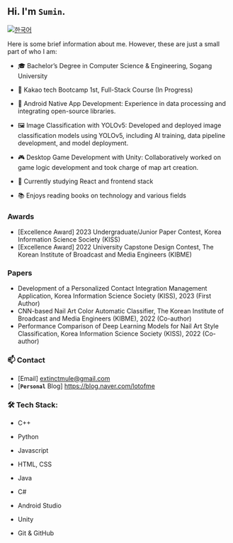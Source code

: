 ## Hi. I'm `Sumin`.

[![한국어](https://img.shields.io/badge/-한국어-skyblue)](README.md)

Here is some brief information about me. However, these are just a small part of who I am:

- 🎓 Bachelor’s Degree in Computer Science & Engineering, Sogang University
- 🚀 Kakao tech Bootcamp 1st, Full-Stack Course (In Progress)

- 📱 Android Native App Development: Experience in data processing and integrating open-source libraries.
- 🖼️ Image Classification with YOLOv5: Developed and deployed image classification models using YOLOv5, including AI training, data pipeline development, and model deployment.
- 🎮 Desktop Game Development with Unity: Collaboratively worked on game logic development and took charge of map art creation.
- 🌱 Currently studying React and frontend stack
- 📚 Enjoys reading books on technology and various fields

### Awards

- [Excellence Award] 2023 Undergraduate/Junior Paper Contest, Korea Information Science Society (KISS)
- [Excellence Award] 2022 University Capstone Design Contest, The Korean Institute of Broadcast and Media Engineers (KIBME)

### Papers

- Development of a Personalized Contact Integration Management Application, Korea Information Science Society (KISS), 2023 (First Author)
- CNN-based Nail Art Color Automatic Classifier, The Korean Institute of Broadcast and Media Engineers (KIBME), 2022 (Co-author)
- Performance Comparison of Deep Learning Models for Nail Art Style Classification, Korea Information Science Society (KISS), 2022 (Co-author)

### 📫 Contact

- [Email] extinctmule@gmail.com
- [__`Personal`__ Blog] https://blog.naver.com/lotofme

### 🛠️ Tech Stack:

- C++
- Python
- Javascript
- HTML, CSS
- Java
- C#

- Android Studio
- Unity
- Git & GitHub
